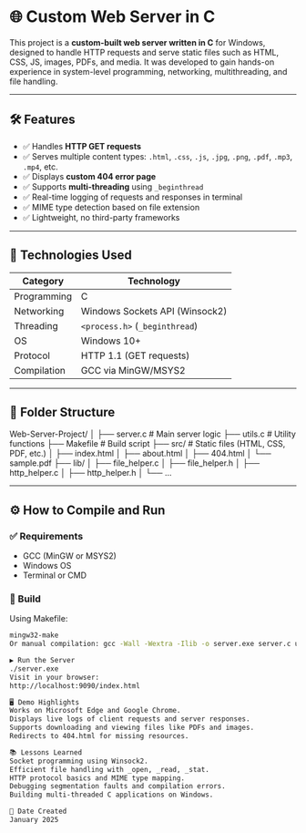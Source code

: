 # 🌐 Custom Web Server in C

This project is a **custom-built web server written in C** for Windows, designed to handle HTTP requests and serve static files such as HTML, CSS, JS, images, PDFs, and media. It was developed to gain hands-on experience in system-level programming, networking, multithreading, and file handling.

---

## 🛠️ Features

- ✅ Handles **HTTP GET requests**
- ✅ Serves multiple content types: `.html`, `.css`, `.js`, `.jpg`, `.png`, `.pdf`, `.mp3`, `.mp4`, etc.
- ✅ Displays **custom 404 error page**
- ✅ Supports **multi-threading** using `_beginthread`
- ✅ Real-time logging of requests and responses in terminal
- ✅ MIME type detection based on file extension
- ✅ Lightweight, no third-party frameworks

---

## 🚀 Technologies Used

| Category        | Technology               |
|----------------|--------------------------|
| Programming     | C                        |
| Networking      | Windows Sockets API (Winsock2) |
| Threading       | `<process.h>` (`_beginthread`) |
| OS              | Windows 10+              |
| Protocol        | HTTP 1.1 (GET requests)  |
| Compilation     | GCC via MinGW/MSYS2      |

---

## 📁 Folder Structure
Web-Server-Project/
│
├── server.c # Main server logic
├── utils.c # Utility functions
├── Makefile # Build script
├── src/ # Static files (HTML, CSS, PDF, etc.)
│ ├── index.html
│ ├── about.html
│ ├── 404.html
│ └── sample.pdf
├── lib/
│ ├── file_helper.c
│ ├── file_helper.h
│ ├── http_helper.c
│ ├── http_helper.h
│ └── ...

---

## ⚙️ How to Compile and Run

### ✅ Requirements

- GCC (MinGW or MSYS2)
- Windows OS
- Terminal or CMD

### 🔧 Build

Using Makefile:

```bash
mingw32-make
Or manual compilation: gcc -Wall -Wextra -Ilib -o server.exe server.c utils.c lib/file_helper.c lib/http_helper.c -lws2_32

▶️ Run the Server
./server.exe
Visit in your browser: 
http://localhost:9090/index.html

🖥️ Demo Highlights
Works on Microsoft Edge and Google Chrome.
Displays live logs of client requests and server responses.
Supports downloading and viewing files like PDFs and images.
Redirects to 404.html for missing resources.

📚 Lessons Learned
Socket programming using Winsock2.
Efficient file handling with _open, _read, _stat.
HTTP protocol basics and MIME type mapping.
Debugging segmentation faults and compilation errors.
Building multi-threaded C applications on Windows.

📅 Date Created
January 2025

